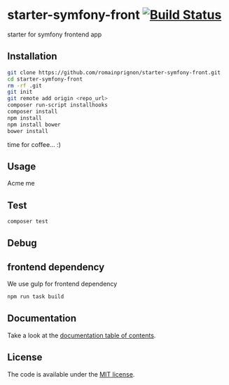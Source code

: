 # starter-symfony-front [![Build Status](https://travis-ci.org/romainPrignon/starter-symfony-front.svg?branch=master)](https://travis-ci.org/romainPrignon/starter-symfony-front)

starter for symfony frontend app

## Installation

```sh
git clone https://github.com/romainprignon/starter-symfony-front.git
cd starter-symfony-front
rm -rf .git
git init
git remote add origin <repo_url>
composer run-script installhooks
composer install
npm install
npm install bower
bower install
```
time for coffee... :)

## Usage 

Acme me


## Test

```sh
composer test
```

## Debug


## frontend dependency

We use gulp for frontend dependency
```sh
npm run task build
```


## Documentation

Take a look at the [documentation table of contents](doc/TOC.md).

## License

The code is available under the [MIT license](LICENSE.md).
